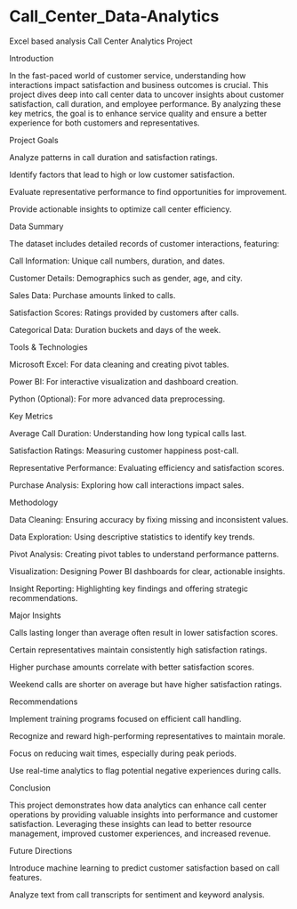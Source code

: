 # Call_Center_Data-Analytics
Excel based analysis
Call Center Analytics Project

Introduction

In the fast-paced world of customer service, understanding how interactions impact satisfaction and business outcomes is crucial. This project dives deep into call center data to uncover insights about customer satisfaction, call duration, and employee performance. By analyzing these key metrics, the goal is to enhance service quality and ensure a better experience for both customers and representatives.

Project Goals

Analyze patterns in call duration and satisfaction ratings.

Identify factors that lead to high or low customer satisfaction.

Evaluate representative performance to find opportunities for improvement.

Provide actionable insights to optimize call center efficiency.

Data Summary

The dataset includes detailed records of customer interactions, featuring:

Call Information: Unique call numbers, duration, and dates.

Customer Details: Demographics such as gender, age, and city.

Sales Data: Purchase amounts linked to calls.

Satisfaction Scores: Ratings provided by customers after calls.

Categorical Data: Duration buckets and days of the week.

Tools & Technologies

Microsoft Excel: For data cleaning and creating pivot tables.

Power BI: For interactive visualization and dashboard creation.

Python (Optional): For more advanced data preprocessing.

Key Metrics

Average Call Duration: Understanding how long typical calls last.

Satisfaction Ratings: Measuring customer happiness post-call.

Representative Performance: Evaluating efficiency and satisfaction scores.

Purchase Analysis: Exploring how call interactions impact sales.

Methodology

Data Cleaning: Ensuring accuracy by fixing missing and inconsistent values.

Data Exploration: Using descriptive statistics to identify key trends.

Pivot Analysis: Creating pivot tables to understand performance patterns.

Visualization: Designing Power BI dashboards for clear, actionable insights.

Insight Reporting: Highlighting key findings and offering strategic recommendations.

Major Insights

Calls lasting longer than average often result in lower satisfaction scores.

Certain representatives maintain consistently high satisfaction ratings.

Higher purchase amounts correlate with better satisfaction scores.

Weekend calls are shorter on average but have higher satisfaction ratings.

Recommendations

Implement training programs focused on efficient call handling.

Recognize and reward high-performing representatives to maintain morale.

Focus on reducing wait times, especially during peak periods.

Use real-time analytics to flag potential negative experiences during calls.

Conclusion

This project demonstrates how data analytics can enhance call center operations by providing valuable insights into performance and customer satisfaction. Leveraging these insights can lead to better resource management, improved customer experiences, and increased revenue.

Future Directions

Introduce machine learning to predict customer satisfaction based on call features.

Analyze text from call transcripts for sentiment and keyword analysis.

